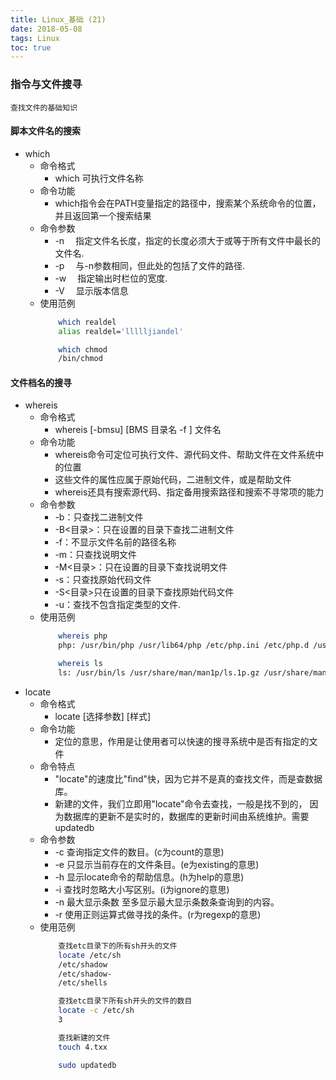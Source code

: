 ```yaml
---
title: Linux_基础 (21)
date: 2018-05-08
tags: Linux
toc: true
---
```


### 指令与文件搜寻
    查找文件的基础知识

<!-- more -->

#### 脚本文件名的搜索
- which
    * 命令格式
        * which 可执行文件名称
    * 命令功能
        * which指令会在PATH变量指定的路径中，搜索某个系统命令的位置，并且返回第一个搜索结果
    * 命令参数
        * -n 　指定文件名长度，指定的长度必须大于或等于所有文件中最长的文件名.
        * -p 　与-n参数相同，但此处的包括了文件的路径.
        * -w 　指定输出时栏位的宽度.
        * -V 　显示版本信息
    * 使用范例
        ```bash
            which realdel
            alias realdel='llllljiandel'

            which chmod
            /bin/chmod
        ```

#### 文件档名的搜寻
- whereis 
    * 命令格式
        * whereis [-bmsu] [BMS 目录名 -f ] 文件名
    * 命令功能
        * whereis命令可定位可执行文件、源代码文件、帮助文件在文件系统中的位置
        * 这些文件的属性应属于原始代码，二进制文件，或是帮助文件
        * whereis还具有搜索源代码、指定备用搜索路径和搜索不寻常项的能力
    * 命令参数
        * -b：只查找二进制文件
        * -B<目录>：只在设置的目录下查找二进制文件
        * -f：不显示文件名前的路径名称
        * -m：只查找说明文件
        * -M<目录>：只在设置的目录下查找说明文件
        * -s：只查找原始代码文件
        * -S<目录>只在设置的目录下查找原始代码文件
        * -u：查找不包含指定类型的文件.
    * 使用范例
        ```bash
            whereis php
            php: /usr/bin/php /usr/lib64/php /etc/php.ini /etc/php.d /usr/local/bin/php /usr/local/php /usr/share/php

            whereis ls
            ls: /usr/bin/ls /usr/share/man/man1p/ls.1p.gz /usr/share/man/man1/ls.1.gz
        ```
- locate
    * 命令格式
        * locate [选择参数] [样式]
    * 命令功能
        * 定位的意思，作用是让使用者可以快速的搜寻系统中是否有指定的文件
    * 命令特点
        * "locate"的速度比"find"快，因为它并不是真的查找文件，而是查数据库。
        * 新建的文件，我们立即用"locate"命令去查找，一般是找不到的， 因为数据库的更新不是实时的，数据库的更新时间由系统维护。需要updatedb
    * 命令参数
    	* -c 查询指定文件的数目。(c为count的意思)
        * -e 只显示当前存在的文件条目。(e为existing的意思)
        * -h 显示locate命令的帮助信息。(h为help的意思)
        * -i 查找时忽略大小写区别。(i为ignore的意思)
        * -n 最大显示条数 至多显示最大显示条数条查询到的内容。
        * -r 使用正则运算式做寻找的条件。(r为regexp的意思)
    * 使用范例
        ```bash
            查找etc目录下的所有sh开头的文件
            locate /etc/sh
            /etc/shadow
            /etc/shadow-
            /etc/shells

            查找etc目录下所有sh开头的文件的数目
            locate -c /etc/sh
            3

            查找新建的文件
            touch 4.txx

            sudo updatedb
        ```
